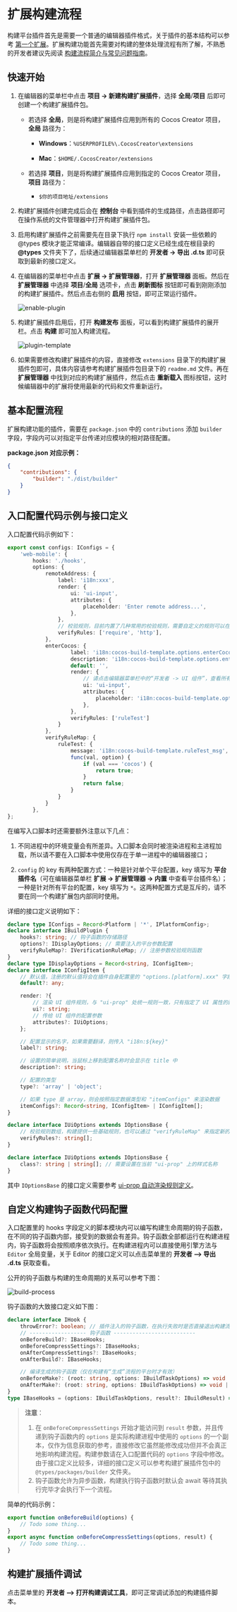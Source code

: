 # 扩展构建流程

构建平台插件首先是需要一个普通的编辑器插件格式，关于插件的基本结构可以参考 [第一个扩展](../extension/first.md)。扩展构建功能首先需要对构建的整体处理流程有所了解，不熟悉的开发者建议先阅读 [构建流程简介与常见问题指南](./build-guide.md)。

## 快速开始

1. 在编辑器的菜单栏中点击 **项目 -> 新建构建扩展插件**，选择 **全局**/**项目** 后即可创建一个构建扩展插件包。

    - 若选择 **全局**，则是将构建扩展插件应用到所有的 Cocos Creator 项目，**全局** 路径为：

        - **Windows**：`%USERPROFILE%\.CocosCreator\extensions`

        - **Mac**：`$HOME/.CocosCreator/extensions`

    - 若选择 **项目**，则是将构建扩展插件应用到指定的 Cocos Creator 项目，**项目** 路径为：

        - `$你的项目地址/extensions`

2. 构建扩展插件创建完成后会在 **控制台** 中看到插件的生成路径，点击路径即可在操作系统的文件管理器中打开构建扩展插件包。

3. 启用构建扩展插件之前需要先在目录下执行 `npm install` 安装一些依赖的 @types 模块才能正常编译。编辑器自带的接口定义已经生成在根目录的 **@types** 文件夹下了，后续通过编辑器菜单栏的 **开发者 -> 导出 .d.ts** 即可获取到最新的接口定义。

4. 在编辑器的菜单栏中点击 **扩展 -> 扩展管理器**，打开 **扩展管理器** 面板。然后在 **扩展管理器** 中选择 **项目**/**全局** 选项卡，点击 **刷新图标** 按钮即可看到刚刚添加的构建扩展插件。然后点击右侧的 **启用** 按钮，即可正常运行插件。

    ![enable-plugin](./custom-project-build-template/enable-plugin.png)

5. 构建扩展插件启用后，打开 **构建发布** 面板，可以看到构建扩展插件的展开栏。点击 **构建** 即可加入构建流程。

    ![plugin-template](./custom-project-build-template/plugin-template.png)

6. 如果需要修改构建扩展插件的内容，直接修改 `extensions` 目录下的构建扩展插件包即可，具体内容请参考构建扩展插件包目录下的 `readme.md` 文件。再在 **扩展管理器** 中找到对应的构建扩展插件，然后点击 **重新载入** 图标按钮，这时候编辑器中的扩展将使用最新的代码和文件重新运行。

## 基本配置流程

扩展构建功能的插件，需要在 `package.json` 中的 `contributions` 添加 `builder` 字段，字段内可以对指定平台传递对应模块的相对路径配置。

**package.json 对应示例：**

```json
{
    "contributions": {
        "builder": "./dist/builder"
    }
}
```

## 入口配置代码示例与接口定义

入口配置代码示例如下：

```ts
export const configs: IConfigs = {
    'web-mobile': {
        hooks: './hooks',
        options: {
            remoteAddress: {
                label: 'i18n:xxx',
                render: {
                    ui: 'ui-input',
                    attributes: {
                        placeholder: 'Enter remote address...',
                    },
                },
                // 校验规则，目前内置了几种常用的校验规则，需要自定义的规则可以在 "verifyRuleMap" 字段中配置
                verifyRules: ['require', 'http'],
            },
            enterCocos: {
                    label: 'i18n:cocos-build-template.options.enterCocos',
                    description: 'i18n:cocos-build-template.options.enterCocos',
                    default: '',
                    render: {
                        // 请点击编辑器菜单栏中的“开发者 -> UI 组件”，查看所有支持的 UI 组件列表。
                        ui: 'ui-input',
                        attributes: {
                            placeholder: 'i18n:cocos-build-template.options.enterCocos',
                        },
                    },
                    verifyRules: ['ruleTest']
                }
            },
            verifyRuleMap: {
                ruleTest: {
                    message: 'i18n:cocos-build-template.ruleTest_msg',
                    func(val, option) {
                        if (val === 'cocos') {
                            return true;
                        }
                        return false;
                    }
                }
            }
        },
};
```

在编写入口脚本时还需要额外注意以下几点：

1. 不同进程中的环境变量会有所差异。入口脚本会同时被渲染进程和主进程加载，所以请不要在入口脚本中使用仅存在于单一进程中的编辑器接口；

2. `config` 的 key 有两种配置方式：一种是针对单个平台配置，key 填写为 **平台插件名**（可在编辑器菜单栏 **扩展 -> 扩展管理器 -> 内置** 中查看平台插件名）； 一种是针对所有平台的配置，key 填写为 `*`。这两种配置方式是互斥的，请不要在同一个构建扩展包内部同时使用。

详细的接口定义说明如下：

```ts
declare type IConfigs = Record<Platform | '*', IPlatformConfig>;
declare interface IBuildPlugin {
    hooks?: string; // 钩子函数的存储路径
    options?: IDisplayOptions; // 需要注入的平台参数配置
    verifyRuleMap?: IVerificationRuleMap; // 注册参数校验规则函数
}
declare type IDisplayOptions = Record<string, IConfigItem>;
declare interface IConfigItem {
    // 默认值，注册的默认值将会在插件自身配置里的 "options.[platform].xxx" 字段内
    default?: any;

    render: ?{
        // 渲染 UI 组件规则，与 "ui-prop" 处统一规则一致，只有指定了 UI 属性的配置才会在构建配置面板上显示
        ui?: string;
        // 传给 UI 组件的配置参数
        attributes?: IUiOptions;
    };

    // 配置显示的名字，如果需要翻译，则传入 "i18n:${key}"
    label?: string;

    // 设置的简单说明，当鼠标上移到配置名称时会显示在 title 中
    description?: string;

    // 配置的类型
    type?: 'array' | 'object';

    // 如果 type 是 array，则会按照指定数据类型和 "itemConfigs" 来渲染数据
    itemConfigs?: Record<string, IConfigItem> | IConfigItem[];
}

declare interface IUiOptions extends IOptionsBase {
    // 校验规则数组，构建提供一些基础规则，也可以通过 "verifyRuleMap" 来指定新的校验规则，只有当传入 "require" 时才会做无值的校验，否则仅存在值时才校验
    verifyRules?: string[];
}

declare interface IUiOptions extends IOptionsBase {
    class?: string | string[]; // 需要设置在当前 "ui-prop" 上的样式名称
}
```

其中 `IOptionsBase` 的接口定义需要参考 [ui-prop 自动渲染规则定义](../extension/ui.md)。

## 自定义构建钩子函数代码配置

入口配置里的 hooks 字段定义的脚本模块内可以编写构建生命周期的钩子函数，在不同的钩子函数内部，接受到的数据会有差异。钩子函数全部都运行在构建进程内，钩子函数将会按照顺序依次执行。在构建进程内可以直接使用引擎方法与 `Editor` 全局变量，关于 Editor 的接口定义可以点击菜单里的 **开发者 —> 导出 .d.ts** 获取查看。

公开的钩子函数与构建的生命周期的关系可以参考下图：

![build-process](./custom-project-build-template/build-process.jpg)

钩子函数的大致接口定义如下图：

```ts
declare interface IHook {
    throwError?: boolean; // 插件注入的钩子函数，在执行失败时是否直接退出构建流程，并显示构建失败
    // ------------------ 钩子函数 --------------------------
    onBeforeBuild?: IBaseHooks;
    onBeforeCompressSettings?: IBaseHooks;
    onAfterCompressSettings?: IBaseHooks;
    onAfterBuild?: IBaseHooks;

    // 编译生成的钩子函数（仅在构建有“生成”流程的平台时才有效）
    onBeforeMake?: (root: string, options: IBuildTaskOptions) => void | Promise<void>;
    onAfterMake?: (root: string, options: IBuildTaskOptions) => void | Promise<void>;
}
type IBaseHooks = (options: IBuildTaskOptions, result?: IBuildResult) => void | Promise<void>;
```

> **注意**：
> 1. 在 `onBeforeCompressSettings` 开始才能访问到 `result` 参数，并且传递到钩子函数内的 `options` 是实际构建进程中使用的 `options` 的一个副本，仅作为信息获取的参考，直接修改它虽然能修改成功但并不会真正地影响构建流程。构建参数请在入口配置代码的 `options` 字段中修改。由于接口定义比较多，详细的接口定义可以参考构建扩展插件包中的 `@types/packages/builder` 文件夹。
> 2. 钩子函数允许为异步函数，构建执行钩子函数时默认会 await 等待其执行完毕才会执行下一个流程。

简单的代码示例：

```ts
export function onBeforeBuild(options) {
    // Todo some thing...
}
export async function onBeforeCompressSettings(options, result) {
    // Todo some thing...
}
```

## 构建扩展插件调试

点击菜单里的 **开发者 —> 打开构建调试工具**，即可正常调试添加的构建插件脚本。
